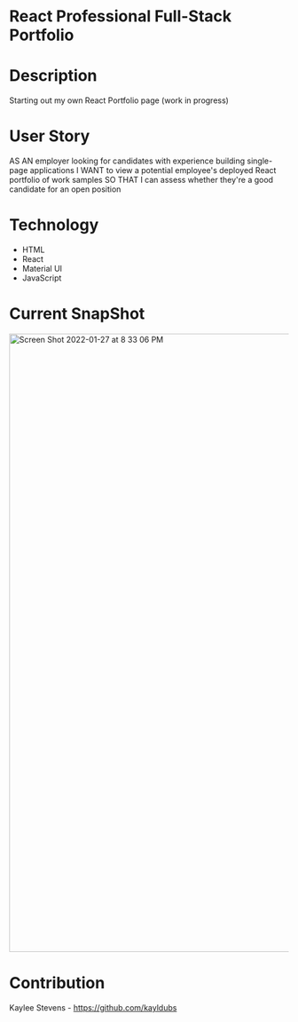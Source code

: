 # React Professional Full-Stack Portfolio 

# Description

Starting out my own React Portfolio page (work in progress)

# User Story

AS AN employer looking for candidates with experience building single-page applications
I WANT to view a potential employee's deployed React portfolio of work samples
SO THAT I can assess whether they're a good candidate for an open position

# Technology 
- HTML
- React 
- Material UI 
- JavaScript 

# Current SnapShot

<img width="1114" alt="Screen Shot 2022-01-27 at 8 33 06 PM" src="https://user-images.githubusercontent.com/86741633/151477165-71a3f58e-0f17-40c8-8add-c83d7b0c9e3b.png">

# Contribution

Kaylee Stevens - https://github.com/kayldubs
